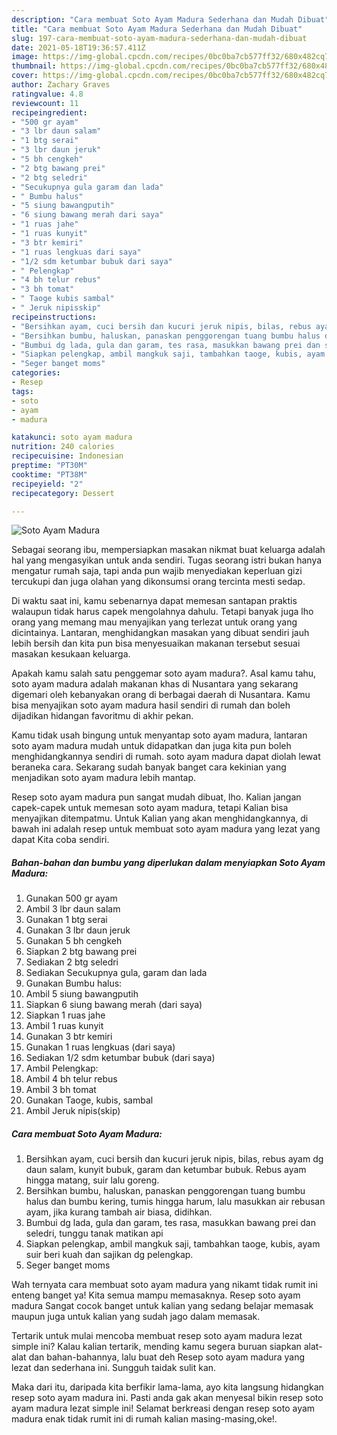 ```yaml
---
description: "Cara membuat Soto Ayam Madura Sederhana dan Mudah Dibuat"
title: "Cara membuat Soto Ayam Madura Sederhana dan Mudah Dibuat"
slug: 197-cara-membuat-soto-ayam-madura-sederhana-dan-mudah-dibuat
date: 2021-05-18T19:36:57.411Z
image: https://img-global.cpcdn.com/recipes/0bc0ba7cb577ff32/680x482cq70/soto-ayam-madura-foto-resep-utama.jpg
thumbnail: https://img-global.cpcdn.com/recipes/0bc0ba7cb577ff32/680x482cq70/soto-ayam-madura-foto-resep-utama.jpg
cover: https://img-global.cpcdn.com/recipes/0bc0ba7cb577ff32/680x482cq70/soto-ayam-madura-foto-resep-utama.jpg
author: Zachary Graves
ratingvalue: 4.8
reviewcount: 11
recipeingredient:
- "500 gr ayam"
- "3 lbr daun salam"
- "1 btg serai"
- "3 lbr daun jeruk"
- "5 bh cengkeh"
- "2 btg bawang prei"
- "2 btg seledri"
- "Secukupnya gula garam dan lada"
- " Bumbu halus"
- "5 siung bawangputih"
- "6 siung bawang merah dari saya"
- "1 ruas jahe"
- "1 ruas kunyit"
- "3 btr kemiri"
- "1 ruas lengkuas dari saya"
- "1/2 sdm ketumbar bubuk dari saya"
- " Pelengkap"
- "4 bh telur rebus"
- "3 bh tomat"
- " Taoge kubis sambal"
- " Jeruk nipisskip"
recipeinstructions:
- "Bersihkan ayam, cuci bersih dan kucuri jeruk nipis, bilas, rebus ayam dg daun salam, kunyit bubuk, garam dan ketumbar bubuk. Rebus ayam hingga matang, suir lalu goreng."
- "Bersihkan bumbu, haluskan, panaskan penggorengan tuang bumbu halus dan bumbu kering, tumis hingga harum, lalu masukkan air rebusan ayam, jika kurang tambah air biasa, didihkan."
- "Bumbui dg lada, gula dan garam, tes rasa, masukkan bawang prei dan seledri, tunggu tanak matikan api"
- "Siapkan pelengkap, ambil mangkuk saji, tambahkan taoge, kubis, ayam suir beri kuah dan sajikan dg pelengkap."
- "Seger banget moms"
categories:
- Resep
tags:
- soto
- ayam
- madura

katakunci: soto ayam madura 
nutrition: 240 calories
recipecuisine: Indonesian
preptime: "PT30M"
cooktime: "PT38M"
recipeyield: "2"
recipecategory: Dessert

---
```



![Soto Ayam Madura](https://img-global.cpcdn.com/recipes/0bc0ba7cb577ff32/680x482cq70/soto-ayam-madura-foto-resep-utama.jpg)

Sebagai seorang ibu, mempersiapkan masakan nikmat buat keluarga adalah hal yang mengasyikan untuk anda sendiri. Tugas seorang istri bukan hanya mengatur rumah saja, tapi anda pun wajib menyediakan keperluan gizi tercukupi dan juga olahan yang dikonsumsi orang tercinta mesti sedap.

Di waktu  saat ini, kamu sebenarnya dapat memesan santapan praktis walaupun tidak harus capek mengolahnya dahulu. Tetapi banyak juga lho orang yang memang mau menyajikan yang terlezat untuk orang yang dicintainya. Lantaran, menghidangkan masakan yang dibuat sendiri jauh lebih bersih dan kita pun bisa menyesuaikan makanan tersebut sesuai masakan kesukaan keluarga. 



Apakah kamu salah satu penggemar soto ayam madura?. Asal kamu tahu, soto ayam madura adalah makanan khas di Nusantara yang sekarang digemari oleh kebanyakan orang di berbagai daerah di Nusantara. Kamu bisa menyajikan soto ayam madura hasil sendiri di rumah dan boleh dijadikan hidangan favoritmu di akhir pekan.

Kamu tidak usah bingung untuk menyantap soto ayam madura, lantaran soto ayam madura mudah untuk didapatkan dan juga kita pun boleh menghidangkannya sendiri di rumah. soto ayam madura dapat diolah lewat beraneka cara. Sekarang sudah banyak banget cara kekinian yang menjadikan soto ayam madura lebih mantap.

Resep soto ayam madura pun sangat mudah dibuat, lho. Kalian jangan capek-capek untuk memesan soto ayam madura, tetapi Kalian bisa menyajikan ditempatmu. Untuk Kalian yang akan menghidangkannya, di bawah ini adalah resep untuk membuat soto ayam madura yang lezat yang dapat Kita coba sendiri.

<!--inarticleads1-->

##### Bahan-bahan dan bumbu yang diperlukan dalam menyiapkan Soto Ayam Madura:

1. Gunakan 500 gr ayam
1. Ambil 3 lbr daun salam
1. Gunakan 1 btg serai
1. Gunakan 3 lbr daun jeruk
1. Gunakan 5 bh cengkeh
1. Siapkan 2 btg bawang prei
1. Sediakan 2 btg seledri
1. Sediakan Secukupnya gula, garam dan lada
1. Gunakan  Bumbu halus:
1. Ambil 5 siung bawangputih
1. Siapkan 6 siung bawang merah (dari saya)
1. Siapkan 1 ruas jahe
1. Ambil 1 ruas kunyit
1. Gunakan 3 btr kemiri
1. Gunakan 1 ruas lengkuas (dari saya)
1. Sediakan 1/2 sdm ketumbar bubuk (dari saya)
1. Ambil  Pelengkap:
1. Ambil 4 bh telur rebus
1. Ambil 3 bh tomat
1. Gunakan  Taoge, kubis, sambal
1. Ambil  Jeruk nipis(skip)




<!--inarticleads2-->

##### Cara membuat Soto Ayam Madura:

1. Bersihkan ayam, cuci bersih dan kucuri jeruk nipis, bilas, rebus ayam dg daun salam, kunyit bubuk, garam dan ketumbar bubuk. Rebus ayam hingga matang, suir lalu goreng.
1. Bersihkan bumbu, haluskan, panaskan penggorengan tuang bumbu halus dan bumbu kering, tumis hingga harum, lalu masukkan air rebusan ayam, jika kurang tambah air biasa, didihkan.
1. Bumbui dg lada, gula dan garam, tes rasa, masukkan bawang prei dan seledri, tunggu tanak matikan api
1. Siapkan pelengkap, ambil mangkuk saji, tambahkan taoge, kubis, ayam suir beri kuah dan sajikan dg pelengkap.
1. Seger banget moms




Wah ternyata cara membuat soto ayam madura yang nikamt tidak rumit ini enteng banget ya! Kita semua mampu memasaknya. Resep soto ayam madura Sangat cocok banget untuk kalian yang sedang belajar memasak maupun juga untuk kalian yang sudah jago dalam memasak.

Tertarik untuk mulai mencoba membuat resep soto ayam madura lezat simple ini? Kalau kalian tertarik, mending kamu segera buruan siapkan alat-alat dan bahan-bahannya, lalu buat deh Resep soto ayam madura yang lezat dan sederhana ini. Sungguh taidak sulit kan. 

Maka dari itu, daripada kita berfikir lama-lama, ayo kita langsung hidangkan resep soto ayam madura ini. Pasti anda gak akan menyesal bikin resep soto ayam madura lezat simple ini! Selamat berkreasi dengan resep soto ayam madura enak tidak rumit ini di rumah kalian masing-masing,oke!.

